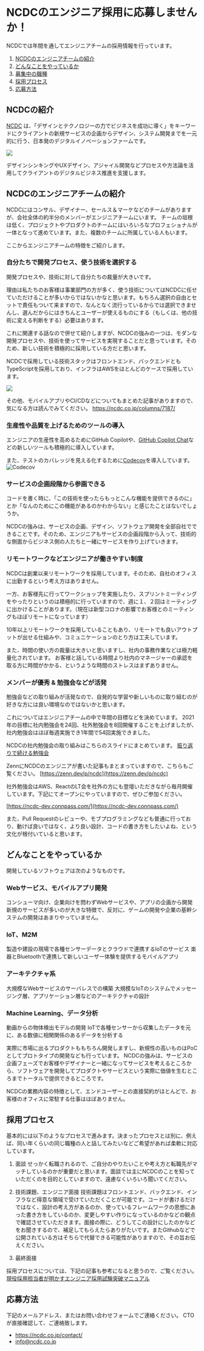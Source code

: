 # NCDCのエンジニア採用に応募しませんか！
NCDCでは年間を通してエンジニアチームの採用情報を行っています。

1. [NCDCのエンジニアチームの紹介](#NCDCのエンジニアチームの紹介)
2. [どんなことをやっているか](#どんなことをやっているか)
3. [募集中の職種](./jobs.md)
4. [採用プロセス](#採用プロセス)
5. [応募方法](#応募方法)

## NCDCの紹介
[NCDC](https://ncdc.co.jp/) は、「デザインとテクノロジーの力でビジネスを成功に導く」をキーワードにクライアントの新規サービスの企画からデザイン、システム開発までを一元的に行う、日本発のデジタルイノベーションファームです。

![](./ncdc-logo.png)

デザインシンキングやUXデザイン、アジャイル開発などプロセスや方法論を活用してクライアントのデジタルビジネス推進を支援します。

## NCDCのエンジニアチームの紹介
NCDCにはコンサル、デザイナー、セールス＆マーケなどのチームがありますが、会社全体の約半分のメンバーがエンジニアチームにいます。
チームの垣根は低く、プロジェクトやプロダクトのチームにはいろいろなプロフェショナルが一体となって進めています。また、複数のチームに所属している人もいます。

ここからエンジニアチームの特徴をご紹介します。

### 自分たちで開発プロセス、使う技術を選択する
開発プロセスや、技術に対して自分たちの裁量が大きいです。

理由は私たちのお客様は事業部門の方が多く、使う技術についてはNCDCに任せていただけることが多いからではないかなと思います。もちろん選択の自由とセットで責任もついて来ますので、なんとなく流行っているからでは選択できませんし、選んだからにはきちんとユーザーが使えるものにする（もしくは、他の技術に変える判断をする）必要はあります。

これに関連する話なので併せて紹介しますが、NCDCの強みの一つは、モダンな開発プロセスや、技術を使ってサービスを実現することだと思っています。そのため、新しい技術を積極的に採用している方だと思います。

NCDCで採用している技術スタックはフロントエンド、バックエンドともTypeScriptを採用しており、インフラはAWSをほとんどのケースで採用しています。

![](https://ncdc.co.jp/wp-content/uploads/2021/03/NCDC%E3%81%8B%E3%82%99%E6%8E%A1%E7%94%A8%E3%81%97%E3%81%A6%E3%81%84%E3%82%8B%E3%83%95%E3%82%9A%E3%83%AD%E3%82%AF%E3%82%99%E3%83%A9%E3%83%9F%E3%83%B3%E3%82%AF%E3%82%99%E8%A8%80%E8%AA%9E%E3%82%84%E3%83%95%E3%83%AC%E3%83%BC%E3%83%A0%E3%83%AF%E3%83%BC%E3%82%AF_2022%E5%B9%B4.png.webp)

その他、モバイルアプリやCI/CDなどについてもまとめた記事がありますので、気になる方は読んでみてください。
https://ncdc.co.jp/columns/7187/


### 生産性や品質を上げるためのツールの導入

エンジニアの生産性を高めるためにGitHub Copilotや、[GitHub Copilot Chat](https://github.blog/jp/2023-07-24-github-copilot-chat-beta-now-available-for-every-organization/)などの新しいツールも積極的に導入しています。

また、テストのカバレッジを見える化するために[Codecov](https://about.codecov.io/)を導入しています。
![Codecov](codecov-image.png)

### サービスの企画段階から参画できる
コードを書く時に、「この技術を使ったらもっとこんな機能を提供できるのに」とか「なんのためにこの機能があるのかわからない」と感じたことはないでしょうか。

NCDCの強みは、サービスの企画、デザイン、ソフトウェア開発を全部自社でできることです。そのため、エンジニアもサービスの企画段階から入って、技術的な側面からビジネス側の人たちと一緒にサービスを作り上げていきます。

### リモートワークなどエンジニアが働きやすい制度
NCDCは創業以来リモートワークを採用しています。そのため、自社のオフィスに出勤するという考え方はありません。

一方、お客様先に行ってワークショップを実施したり、スプリントミーティングをやったりというのは積極的に行っていますので、週に１、２回はミーティングに出かけることがあります。（現在は新型コロナの影響でお客様とのミーティングもほぼリモートになっています）

10年以上リモートワークを採用していることもあり、リモートでも良いアウトプットが出せる仕組みや、コミュニケーションのとり方は工夫しています。

また、時間の使い方の裁量は大きいと思いますし、社内の事務作業などは極力軽量化されています。
お客様と話している時間より社内のマネージャーの承認を取る方に時間がかかる、というような時間のストレスはまずありません。

### メンバーが優秀 & 勉強会などが活発
勉強会などの取り組みが活発なので、自発的な学習や新しいものに取り組むのが好きな方には良い環境なのではないかと思います。

これについてはエンジニアチームの中で年間の目標などを決めています。
2021年の目標に社内勉強会を24回、社外勉強会を8回開催することを上げましたが、社内勉強会はほぼ毎週実施でき1年間で54回実施できました。

NCDCの社内勉強会の取り組みはこちらのスライドにまとめています。
[振り返りで続ける勉強会](https://speakerdeck.com/rsogo/retrospective-driven-study-workshop-ncdc)


ZennにNCDCのエンジニアが書いた記事もまとまっていますので、こちらもご覧ください。
[https://zenn.dev/p/ncdc](https://zenn.dev/p/ncdc)

社外勉強会はAWS、ReactのLT会を社外の方にも登壇いただきながら毎月開催しています。下記にてオープンにやっていますので、ぜひご参加ください。

[https://ncdc-dev.connpass.com/](https://ncdc-dev.connpass.com/)

また、Pull Requestのレビューや、モブプログラミングなども普通に行っており、動けば良いではなく、より良い設計、コードの書き方をしたいよね、という文化が根付いていると思います。

## どんなことをやっているか

開発しているソフトウェアは次のようなものです。

### Webサービス、モバイルアプリ開発
コンシューマ向け、企業向けを問わずWebサービスや、アプリの企画から開発
新規のサービスが多いのが大きな特徴で、反対に、ゲームの開発や企業の基幹システムの開発はあまりやっていません。

### IoT、M2M
製造や建設の現場で各種センサーデータとクラウドで連携するIoTのサービス
楽器とBluetoothで連携して新しいユーザー体験を提供するモバイルアプリ

### アーキテクチャ系
大規模なWebサービスのサーバレスでの構築
大規模なIoTのシステムでメッセージング層、アプリケーション層などのアーキテクチャの設計

### Machine Learning、データ分析
動画からの物体検出モデルの開発
IoTで各種センサーから収集したデータを元に、ある数値に相関関係のあるデータを分析する

実際に市場に出るプロダクトももちろん開発しますし、新規性の高いものはPoCとしてプロトタイプの開発なども行っています。
NCDCの強みは、サービスの企画フェーズでお客様やデザイナーと一緒になってサービスを考えるところから、ソフトウェアを開発してプロダクトやサービスという実際に価値を生むところまでトータルで提供できるところです。

NCDCの業務内容の特徴として、エンドユーザーとの直接契約がほとんどで、お客様のオフィスに常駐する仕事はほぼありません。

## 採用プロセス
基本的には以下のようなプロセスで進みます。決まったプロセスとは別に、例えば、同い年くらいの同じ職種の人と話してみたいなどご希望があれば柔軟に対応しています。

1. 面談
せっかく転職されるので、ご自分のやりたいことや考え方と転職先がマッチしているのかが重要だと思います。面談では主にNCDCのことを知っていただくのを目的としていますので、遠慮なくいろいろ聞いてください。

2. 技術課題、エンジニア面接
技術課題はフロントエンド、バックエンド、インフラなど得意な領域で受けていただくことが可能です。コードが書けるだけではなく、設計の考え方があるのか、使っているフレームワークの思想にあった書き方をしているのか、変更しやすい作りになっているのかなどの観点で確認させていただきます。面接の際に、どうしてこの設計にしたのかなどをお聞きするので、補足してもらえたらありがたいです。またGithubなどで公開されている方はそちらで代替できる可能性がありますので、その旨お伝えください。

3. 最終面接

採用プロセスについては、下記の記事も参考になると思うので、ご覧ください。
[現役採用担当者が明かすエンジニア採用試験突破マニュアル](https://ncdc.co.jp/columns/6955/)

## 応募方法
下記のメールアドレス、またはお問い合わせフォームでご連絡ください。
CTOが直接確認して、ご連絡致します。

- https://ncdc.co.jp/contact/
- info@ncdc.co.jp


